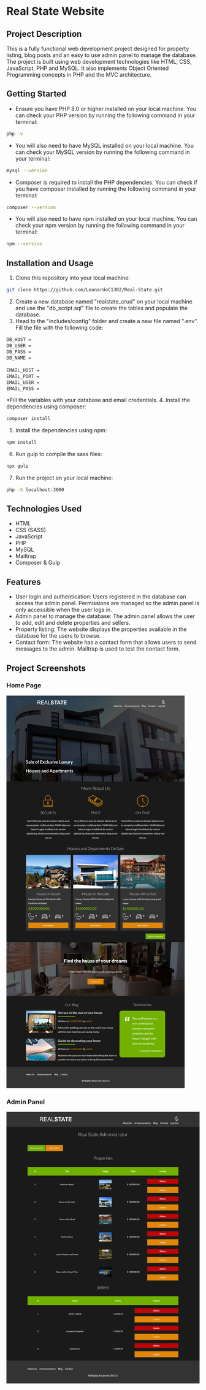 # Real State Website 
## Project Description
This is a fully functional web development project designed for property listing, blog posts and an easy to use admin panel to manage the database. The project is built using web development technologies like HTML, CSS, JavaScript, PHP and MySQL. It also implements Object Oriented Programming concepts in PHP and the MVC architecture.

## Getting Started
- Ensure you have PHP 8.0 or higher installed on your local machine. You can check your PHP version by running the following command in your terminal:
``` bash
php -v
```
- You will also need to have MySQL installed on your local machine. You can check your MySQL version by running the following command in your terminal:
``` bash
mysql --version
```
- Composer is required to install the PHP dependencies. You can check if you have composer installed by running the following command in your terminal:
``` bash
composer --version
```

- You will also need to have npm installed on your local machine. You can check your npm version by running the following command in your terminal:
``` bash
npm --version
```

## Installation and Usage
1. Clone this repository into your local machine:
``` bash
git clone https://github.com/LeonardoC1302/Real-State.git
```
2. Create a new database named "realstate_crud" on your local machine and use the "db_script.sql" file to create the tables and populate the database.
3. Head to the "includes/config" folder and create a new file named ".env". Fill the file with the following code:
```
DB_HOST = 
DB_USER = 
DB_PASS = 
DB_NAME = 

EMAIL_HOST = 
EMAIL_PORT = 
EMAIL_USER = 
EMAIL_PASS = 
```
*Fill the variables with your database and email credentials.
4. Install the dependencies using composer:
``` bash
composer install
```
5. Install the dependencies using npm:
``` bash
npm install
```
6. Run gulp to compile the sass files:
``` bash
npx gulp
```
7. Run the project on your local machine:
``` bash
php -S localhost:3000
```

## Technologies Used
- HTML
- CSS (SASS)
- JavaScript
- PHP
- MySQL
- Mailtrap
- Composer & Gulp

## Features
- User login and authentication: Users registered in the database can access the admin panel. Permissions are managed so the admin panel is only accessible when the user logs in.
- Admin panel to manage the database: The admin panel allows the user to add, edit and delete properties and sellers. 
- Property listing: The website displays the properties available in the database for the users to browse.
- Contact form: The website has a contact form that allows users to send messages to the admin. Mailtrap is used to test the contact form.

## Project Screenshots
### Home Page
![alt text](/assets/images/realstate.png)
### Admin Panel
![alt text](/assets/images/adminPanel.png)
